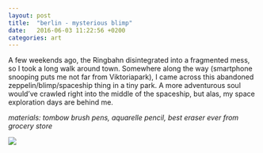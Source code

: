 ```yaml
---
layout: post
title:  "berlin - mysterious blimp"
date:   2016-06-03 11:22:56 +0200
categories: art
---
```

A few weekends ago, the Ringbahn disintegrated into a fragmented mess, so I took a
long walk around town. Somewhere along the way (smartphone snooping puts me not far
from Viktoriapark), I came across this abandoned zeppelin/blimp/spaceship thing in a
tiny park. A more adventurous soul would’ve crawled right into the middle of the
spaceship, but alas, my space exploration days are behind me.

<i>materials: tombow brush pens, aquarelle pencil, best eraser ever from grocery store</i>

<img src="/art/berlin/blimpspaceshipberlin.jpg">
